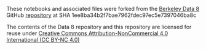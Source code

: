 These notebooks and associated files were forked from the [Berkeley Data 8](http://data8.org) GitHub [repository](https://github.com/bobjacobsen/csc-datascience) at SHA 1ee8ba34b2f7bae7962fdec97ec5e7397046ba8c

The contents of the Data 8 repository and this repository are licensed for reuse under [Creative Commons Attribution-NonCommercial 4.0 International (CC BY-NC 4.0)](http://creativecommons.org/licenses/by-nc/4.0/)
